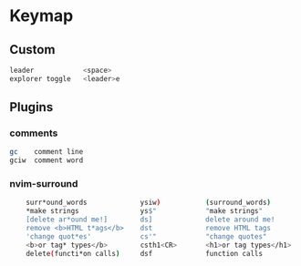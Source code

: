 # Keymap

## Custom
```bash
leader            <space>
explorer toggle   <leader>e
```

## Plugins

### comments
```bash
gc    comment line
gciw  comment word
```

### nvim-surround
```bash
    surr*ound_words             ysiw)           (surround_words)
    *make strings               ys$"            "make strings"
    [delete ar*ound me!]        ds]             delete around me!
    remove <b>HTML t*ags</b>    dst             remove HTML tags
    'change quot*es'            cs'"            "change quotes"
    <b>or tag* types</b>        csth1<CR>       <h1>or tag types</h1>
    delete(functi*on calls)     dsf             function calls
```

```bash

